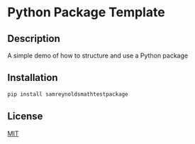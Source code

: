 # Python Package Template

## Description
A simple demo of how to structure and use a Python package

## Installation
```bash
pip install samreynoldsmathtestpackage
```

## License
[MIT](https://choosealicense.com/licenses/mit/)
